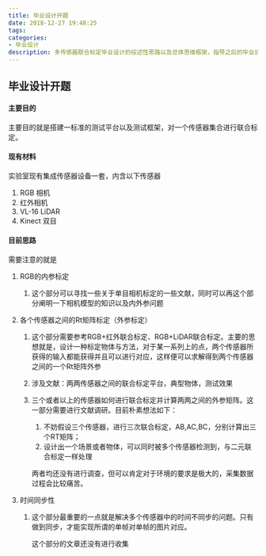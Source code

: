 ```yaml
---
title: 毕业设计开题
date: 2018-12-27 19:48:25
tags:
categories: 
- 毕业设计
description: 多传感器联合标定毕业设计的综述性思路以及总体思维框架，指导之后的毕业设计过程统领性文件
---
```


## 毕业设计开题

#### 主要目的

主要目的就是搭建一标准的测试平台以及测试框架，对一个传感器集合进行联合标定。

#### 现有材料

实验室现有集成传感器设备一套，内含以下传感器

1.  RGB 相机
2.  红外相机 
3.  VL-16 LiDAR
4.  Kinect 双目

#### 目前思路

需要注意的就是

1. RGB的内参标定

   1. 这个部分可以寻找一些关于单目相机标定的一些文献，同时可以再这个部分阐明一下相机模型的知识以及内外参问题

2. 各个传感器之间的Rt矩阵标定（外参标定）

   1. 这个部分需要参考RGB+红外联合标定、RGB+LiDAR联合标定。主要的思想就是，设计一种标定物体与方法，对于某一系列上的点，两个传感器所获得的输入都能获得并且可以进行对应，这样便可以求解得到两个传感器之间的一个Rt矩阵外参

   2. 涉及文献：两两传感器之间的联合标定平台，典型物体，测试效果

   3. 三个或者以上的传感器如何进行联合标定并计算两两之间的外参矩阵。这一部分需要进行文献调研。目前朴素想法如下：

      1. 不妨假设三个传感器，进行三次联合标定，AB,AC,BC，分别计算出三个RT矩阵；
      2. 设计出一个场景或者物体，可以同时被多个传感器检测到，与二元联合标定一样处理

      两者均还没有进行调查，但可以肯定对于环境的要求是极大的，采集数据过程会比较痛苦。

3. 时间同步性

   1. 这个部分最重要的一点就是解决多个传感器中的时间不同步的问题。只有做到同步，才能实现所谓的单帧对单帧的图片对应。

      这个部分的文章还没有进行收集



